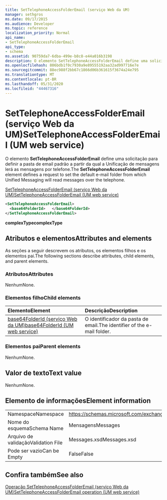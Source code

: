 ```yaml
---
title: SetTelephoneAccessFolderEmail (serviço Web da UM)
manager: sethgros
ms.date: 09/17/2015
ms.audience: Developer
ms.topic: reference
localization_priority: Normal
api_name:
- SetTelephoneAccessFolderEmail
api_type:
- schema
ms.assetid: 90759da7-6dba-499e-b8c8-e44a016b3198
description: O elemento SetTelephoneAccessFolderEmail define uma solicitação para definir a pasta de email padrão a partir da qual a Unificação de mensagens lerá as mensagens por telefone.
ms.openlocfilehash: 806bdb1f0c7930a9e89555192aa32ad997716e7e
ms.sourcegitcommit: 88ec988f2bb67c1866d06b361615f3674a24e795
ms.translationtype: MT
ms.contentlocale: pt-BR
ms.lasthandoff: 05/31/2020
ms.locfileid: "44467316"
---
```

# <a name="settelephoneaccessfolderemail-um-web-service"></a><span data-ttu-id="ea9f4-103">SetTelephoneAccessFolderEmail (serviço Web da UM)</span><span class="sxs-lookup"><span data-stu-id="ea9f4-103">SetTelephoneAccessFolderEmail (UM web service)</span></span>

<span data-ttu-id="ea9f4-104">O elemento **SetTelephoneAccessFolderEmail** define uma solicitação para definir a pasta de email padrão a partir da qual a Unificação de mensagens lerá as mensagens por telefone.</span><span class="sxs-lookup"><span data-stu-id="ea9f4-104">The **SetTelephoneAccessFolderEmail** element defines a request to set the default e-mail folder from which Unified Messaging will read messages over the telephone.</span></span> 
  
[<span data-ttu-id="ea9f4-105">SetTelephoneAccessFolderEmail (serviço Web da UM)</span><span class="sxs-lookup"><span data-stu-id="ea9f4-105">SetTelephoneAccessFolderEmail (UM web service)</span></span>](settelephoneaccessfolderemail-um-web-service.md)
  
```xml
<SetTelephoneAccessFolderEmail>
  <base64FolderId>   </base64FolderId>
</SetTelephoneAccessFolderEmail>
```

 <span data-ttu-id="ea9f4-106">**complexType**</span><span class="sxs-lookup"><span data-stu-id="ea9f4-106">**complexType**</span></span>
## <a name="attributes-and-elements"></a><span data-ttu-id="ea9f4-107">Atributos e elementos</span><span class="sxs-lookup"><span data-stu-id="ea9f4-107">Attributes and elements</span></span>

<span data-ttu-id="ea9f4-108">As seções a seguir descrevem os atributos, os elementos filhos e os elementos pai.</span><span class="sxs-lookup"><span data-stu-id="ea9f4-108">The following sections describe attributes, child elements, and parent elements.</span></span>
  
### <a name="attributes"></a><span data-ttu-id="ea9f4-109">Atributos</span><span class="sxs-lookup"><span data-stu-id="ea9f4-109">Attributes</span></span>

<span data-ttu-id="ea9f4-110">Nenhum</span><span class="sxs-lookup"><span data-stu-id="ea9f4-110">None.</span></span>
  
### <a name="child-elements"></a><span data-ttu-id="ea9f4-111">Elementos filho</span><span class="sxs-lookup"><span data-stu-id="ea9f4-111">Child elements</span></span>

|<span data-ttu-id="ea9f4-112">**Elemento**</span><span class="sxs-lookup"><span data-stu-id="ea9f4-112">**Element**</span></span>|<span data-ttu-id="ea9f4-113">**Descrição**</span><span class="sxs-lookup"><span data-stu-id="ea9f4-113">**Description**</span></span>|
|:-----|:-----|
|[<span data-ttu-id="ea9f4-114">base64FolderId (serviço Web da UM)</span><span class="sxs-lookup"><span data-stu-id="ea9f4-114">base64FolderId (UM web service)</span></span>](base64folderid-um-web-service.md) <br/> |<span data-ttu-id="ea9f4-115">O identificador da pasta de email.</span><span class="sxs-lookup"><span data-stu-id="ea9f4-115">The identifier of the e-mail folder.</span></span>  <br/> |
   
### <a name="parent-elements"></a><span data-ttu-id="ea9f4-116">Elementos pai</span><span class="sxs-lookup"><span data-stu-id="ea9f4-116">Parent elements</span></span>

<span data-ttu-id="ea9f4-117">Nenhum</span><span class="sxs-lookup"><span data-stu-id="ea9f4-117">None.</span></span>
  
## <a name="text-value"></a><span data-ttu-id="ea9f4-118">Valor de texto</span><span class="sxs-lookup"><span data-stu-id="ea9f4-118">Text value</span></span>

<span data-ttu-id="ea9f4-119">Nenhum</span><span class="sxs-lookup"><span data-stu-id="ea9f4-119">None.</span></span>
  
## <a name="element-information"></a><span data-ttu-id="ea9f4-120">Elemento de informações</span><span class="sxs-lookup"><span data-stu-id="ea9f4-120">Element information</span></span>

|||
|:-----|:-----|
|<span data-ttu-id="ea9f4-121">Namespace</span><span class="sxs-lookup"><span data-stu-id="ea9f4-121">Namespace</span></span>  <br/> |https://schemas.microsoft.com/exchange/services/2006/messages  <br/> |
|<span data-ttu-id="ea9f4-122">Nome do esquema</span><span class="sxs-lookup"><span data-stu-id="ea9f4-122">Schema Name</span></span>  <br/> |<span data-ttu-id="ea9f4-123">Mensagens</span><span class="sxs-lookup"><span data-stu-id="ea9f4-123">Messages</span></span>  <br/> |
|<span data-ttu-id="ea9f4-124">Arquivo de validação</span><span class="sxs-lookup"><span data-stu-id="ea9f4-124">Validation File</span></span>  <br/> |<span data-ttu-id="ea9f4-125">Messages.xsd</span><span class="sxs-lookup"><span data-stu-id="ea9f4-125">Messages.xsd</span></span>  <br/> |
|<span data-ttu-id="ea9f4-126">Pode ser vazio</span><span class="sxs-lookup"><span data-stu-id="ea9f4-126">Can be Empty</span></span>  <br/> |<span data-ttu-id="ea9f4-127">False</span><span class="sxs-lookup"><span data-stu-id="ea9f4-127">False</span></span>  <br/> |
   
## <a name="see-also"></a><span data-ttu-id="ea9f4-128">Confira também</span><span class="sxs-lookup"><span data-stu-id="ea9f4-128">See also</span></span>



[<span data-ttu-id="ea9f4-129">Operação SetTelephoneAccessFolderEmail (serviço Web da UM)</span><span class="sxs-lookup"><span data-stu-id="ea9f4-129">SetTelephoneAccessFolderEmail operation (UM web service)</span></span>](settelephoneaccessfolderemail-operation-um-web-service.md)

